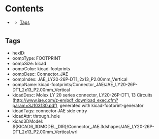 



Contents
========

* [](#)
	* [Tags](#tags)

# 

## Tags

- hexID: 
- oompType: FOOTPRINT
- oompSize: kicad
- oompColor: kicad-footprints
- oompDesc: Connector_JAE
- oompIndex: JAE_LY20-26P-DT1_2x13_P2.00mm_Vertical
- oompName: kicad-footprints/Connector_JAE/JAE_LY20-26P-DT1_2x13_P2.00mm_Vertical
- kicadDesc: Molex LY 20 series connector, LY20-26P-DT1, 13 Circuits (http://www.jae.com/z-en/pdf_download_exec.cfm?param=SJ103130.pdf), generated with kicad-footprint-generator
- kicadTags: connector JAE  side entry
- kicadAttr: through_hole
- kicad3DModel: ${KICAD6_3DMODEL_DIR}/Connector_JAE.3dshapes/JAE_LY20-26P-DT1_2x13_P2.00mm_Vertical.wrl

